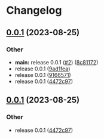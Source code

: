 # Changelog

## [0.0.1](https://github.com/spectrocloud-labs/valid8or/compare/v0.0.1...v0.0.1) (2023-08-25)


### Other

* **main:** release 0.0.1 ([#2](https://github.com/spectrocloud-labs/valid8or/issues/2)) ([8c81172](https://github.com/spectrocloud-labs/valid8or/commit/8c81172b50ddc952e2e696356f1a1b19adb22e1b))
* release 0.0.1 ([9ad1fea](https://github.com/spectrocloud-labs/valid8or/commit/9ad1feaa0f492fbc4d9e94f0258c482115db4c14))
* release 0.0.1 ([9166571](https://github.com/spectrocloud-labs/valid8or/commit/91665717cb5b17a1ce5d5143958c609c8136708f))
* release 0.0.1 ([4472c97](https://github.com/spectrocloud-labs/valid8or/commit/4472c972a784e4e969eb8c6252f33fbe6533ed70))

## [0.0.1](https://github.com/spectrocloud-labs/valid8or/compare/v0.0.1...v0.0.1) (2023-08-25)


### Other

* release 0.0.1 ([4472c97](https://github.com/spectrocloud-labs/valid8or/commit/4472c972a784e4e969eb8c6252f33fbe6533ed70))

